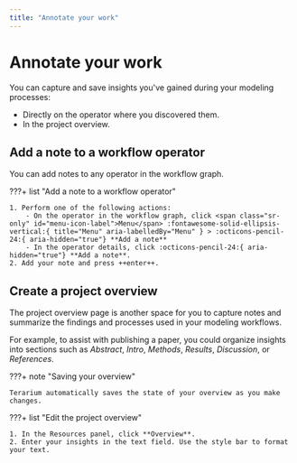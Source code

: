 ```yaml
---
title: "Annotate your work"
---
```


# Annotate your work

You can capture and save insights you've gained during your modeling processes:

- Directly on the operator where you discovered them.
- In the project overview.

## Add a note to a workflow operator

You can add notes to any operator in the workflow graph.

???+ list "Add a note to a workflow operator"

    1. Perform one of the following actions:
        - On the operator in the workflow graph, click <span class="sr-only" id="menu-icon-label">Menu</span> :fontawesome-solid-ellipsis-vertical:{ title="Menu" aria-labelledBy="Menu" } > :octicons-pencil-24:{ aria-hidden="true"} **Add a note**
        - In the operator details, click :octicons-pencil-24:{ aria-hidden="true"} **Add a note**.
    2. Add your note and press ++enter++.

## Create a project overview

The project overview page is another space for you to capture notes and summarize the findings and processes used in your modeling workflows.

For example, to assist with publishing a paper, you could organize insights into sections such as *Abstract*, *Intro*, *Methods*, *Results*, *Discussion*, or *References*.

???+ note "Saving your overview"

    Terarium automatically saves the state of your overview as you make changes.

???+ list "Edit the project overview"

    1. In the Resources panel, click **Overview**.
    2. Enter your insights in the text field. Use the style bar to format your text.